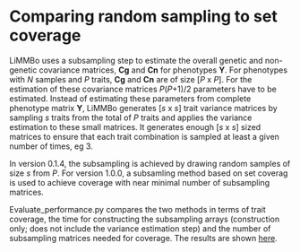 # Comparing random sampling to set coverage

LiMMBo uses a subsampling step to estimate the overall genetic and non-genetic
covariance matrices, **Cg** and **Cn** for phenotypes **Y**. For phenotypes with *N* samples
and *P* traits, **Cg** and **Cn** are of size [*P* x *P*]. For the estimation of these
covariance matrices *P*(*P*+1)/2 parameters have to be estimated. Instead of
estimating these parameters from complete phenotype matrix **Y**, LiMMBo generates
[*s* x *s*] trait variance matrices by sampling *s* traits from the
total of *P* traits and applies the variance estimation to these small
matrices. It generates enough [*s* x *s*] sized matrices to ensure that each trait
combination is sampled at least a given number of times, eg 3.

In version 0.1.4, the subsampling is achieved by drawing random samples of size
*s* from *P*. For version 1.0.0, a subsamling method based on set coverag is used
to achieve coverage with near minimal number of subsampling matrices.

Evaluate_performance.py compares the two methods in terms of trait coverage,
the time for constructing the subsampling arrays (construction only; does not
include the variance estimation step) and the number of subsampling
matrices needed for coverage. The results are shown
[here](https://github.com/HannahVMeyer/limmbo/blob/master/performance/sampling.pdf).
